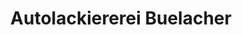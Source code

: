 ---
title: "Autolackiererei Buelacher"
url: /wattens/autolackiererei-buelacher/
shop: Autowerkstatt
---